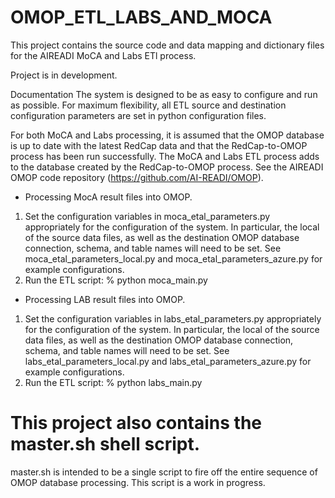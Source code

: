 # OMOP_ETL_LABS_AND_MOCA
This project contains the source code and data mapping and dictionary files for the AIREADI MoCA  and Labs ETl process.

Project is in development.

Documentation
The system is designed to be as easy to configure and run as possible.
For maximum flexibility, all ETL source and destination configuration parameters are set in python configuration files.

For both MoCA and Labs processing, it is assumed that the OMOP database is up to date with the latest RedCap data and that the RedCap-to-OMOP process has been run successfully.
The MoCA and Labs ETL process adds to the database created by the RedCap-to-OMOP process. See the AIREADI OMOP code repository (https://github.com/AI-READI/OMOP).

- Processing MocA result files into OMOP.
1. Set the configuration variables in moca_etal_parameters.py appropriately for the configuration of the system. In particular, the local of the source data files, as well as the destination OMOP database connection, schema, and table names will need to be set. See moca_etal_parameters_local.py and moca_etal_parameters_azure.py for example configurations.
2. Run the ETL script: % python moca_main.py

- Processing LAB result files into OMOP.
1. Set the configuration variables in labs_etal_parameters.py appropriately for the configuration of the system. In particular, the local of the source data files, as well as the destination OMOP database connection, schema, and table names will need to be set. See labs_etal_parameters_local.py and labs_etal_parameters_azure.py for example configurations.
2. Run the ETL script: % python labs_main.py

# This project also contains the master.sh shell script.
master.sh is intended to be a single script to fire off the entire sequence of OMOP database processing.
This script is a work in progress.
